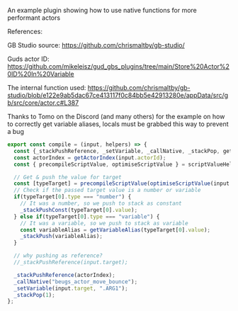 An example plugin showing how to use native functions for more performant actors

References: 

GB Studio source: https://github.com/chrismaltby/gb-studio/

Guds actor ID: https://github.com/mikeleisz/gud_gbs_plugins/tree/main/Store%20Actor%20ID%20In%20Variable

The internal function used: https://github.com/chrismaltby/gb-studio/blob/e122e9ab5dac67ce413117f0c84bb5e42913280e/appData/src/gb/src/core/actor.c#L387


Thanks to Tomo on the Discord (and many others) for the example on how to correctly get variable aliases, locals must be grabbed this way to prevent a bug

```js
export const compile = (input, helpers) => {
  const {_stackPushReference, _setVariable, _callNative, _stackPop, getActorIndex, getVariableAlias } = helpers;
  const actorIndex = getActorIndex(input.actorId);
  const { precompileScriptValue, optimiseScriptValue } = scriptValueHelpers;

  // Get & push the value for target
  const [typeTarget] = precompileScriptValue(optimiseScriptValue(input.target));
  // Check if the passed target value is a number or variable
  if(typeTarget[0].type === "number") {
    // It was a number, so we push to stack as constant
    _stackPushConst(typeTarget[0].value);
  } else if(typeTarget[0].type === "variable") {
    // It was a variable, so we push to stack as variable
    const variableAlias = getVariableAlias(typeTarget[0].value);
    _stackPush(variableAlias);
  }

  // why pushing as reference?
  //_stackPushReference(input.target);

  _stackPushReference(actorIndex);
  _callNative("beugs_actor_move_bounce");
  _setVariable(input.target, ".ARG1");
  _stackPop(1);
};
```
